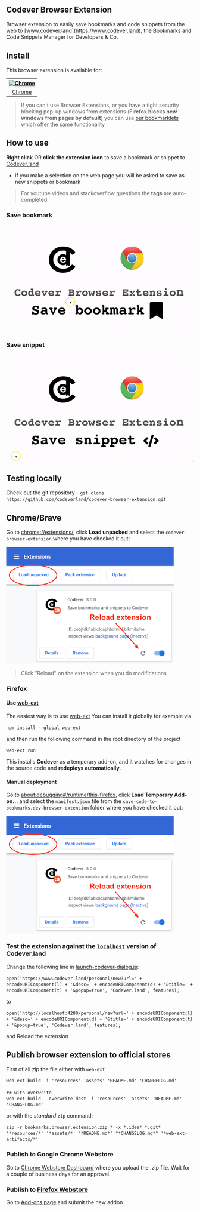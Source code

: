 Codever Browser Extension
---
Browser extension to easily save bookmarks and code snippets from the web to [www.codever.land](https://www.codever.land),
 the Bookmarks and Code Snippets Manager for Developers & Co.
 
## Install
This browser extension is available for:

| [![Chrome](assets/img/chrome-logo-48.png)](https://chrome.google.com/webstore/detail/codever/diofdblfhjbpgackifolmboaiccmebjb) 
|:---:|
| [Chrome](https://chrome.google.com/webstore/detail/codever/diofdblfhjbpgackifolmboaiccmebjb) 

> If you can't use Browser Extensions, or you have a tight security blocking pop-up windows from extensions 
> (**Firefox blocks new windows from pages by default**) you can use [our bookmarklets](https://www.codever.land/howto/bookmarklets)
> which offer the same functionality 

## How to use  

**Right click** OR **click the extension icon** to save a bookmark or snippet to [Codever.land](https://www.codever.land)
- if you make a selection on the web page you will be asked to save as new snippets or bookmark

> For youtube videos and stackoverflow questions the **tags** are auto-completed

### Save bookmark

![Save bookmark demo](assets/img/gif/codever-save-bookmarks-800x454.gif)

### Save snippet

![Save snippet demo](assets/img/gif/codever-save-snippet-800x454.gif)


## Testing locally

Check out the git repository - `git clone https://github.com/codeverland/codever-browser-extension.git`

## Chrome/Brave
Go to [chrome://extensions/](chrome://extensions/), click **Load unpacked** and select the `codever-browser-extension`
where you have checked it out:

![Install locally](assets/img/chrome-install-locally-and-reload-extension.png)

> Click "Reload" on the extension when you do modifications 

### Firefox

#### Use [web-ext](https://github.com/mozilla/web-ext)
The easiest way is to use [web-ext](https://github.com/mozilla/web-ext)
 You can install it globally for example via
```
npm install --global web-ext
```
and then run the following command in the root directory of the project

```
web-ext run
```

This installs **Codever** as a temporary add-on, and it watches for changes in the source code
and **redeploys automatically**.

#### Manual deployment
Go to [about:debugging#/runtime/this-firefox](about:debugging#/runtime/this-firefox), click **Load Temporary Add-on...**
 and select the `manifest.json` file from the `save-code-to-bookmarks.dev-browser-extension` folder where you have checked it out:

![Install locally on Firefox](assets/img/chrome-install-locally-and-reload-extension.png)

### Test the extension against the [`localhost`](https://github.com/codeverland/codever) version of Codever.land
Change the following line in [launch-codever-dialog.js](launch-codever-dialog.js):
```
open('https://www.codever.land/personal/new?url=' + encodeURIComponent(l) + '&desc=' + encodeURIComponent(d) + '&title=' + encodeURIComponent(t) + '&popup=true', 'Codever.land', features);
```
to
```
open('http://localhost:4200/personal/new?url=' + encodeURIComponent(l) + '&desc=' + encodeURIComponent(d) + '&title=' + encodeURIComponent(t) + '&popup=true', 'Codever.land', features);
```

and Reload the extension 

## Publish browser extension to official stores

First of all zip the file either with `web-ext`
```
web-ext build -i 'resources' 'assets' 'README.md' 'CHANGELOG.md'

## with overwrite 
web-ext build --overwrite-dest -i 'resources' 'assets' 'README.md' 'CHANGELOG.md' 
```

or with the _standard_ `zip` command:
```shell
zip -r bookmarks.browser.extension.zip * -x *.idea* *.git* '*resources/*' '*assets/*' "*README.md*" "*CHANGELOG.md*" '*web-ext-artifacts/*'
```

### Publish to Google Chrome Webstore
Go to [Chrome Webstore Dashboard](https://chrome.google.com/webstore/developer/dashboard) where
you upload the .zip file. Wait for a couple of business days for an approval.


### Publish to [Firefox Webstore](https://extensionworkshop.com/documentation/publish/)

Go to [Add-ons page](https://addons.mozilla.org/en-US/developers/addons) and submit the new addon
